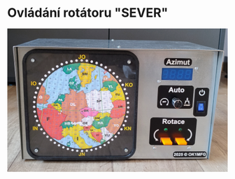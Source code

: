 # Ovládání rotátoru "SEVER"

[![Panel](https://github.com/DrumClock/OK1MFG/raw/main/Sever_rotator/IMG_panel.jpg)](https://github.com/DrumClock/OK1MFG/tree/main/Sever_rotator)
